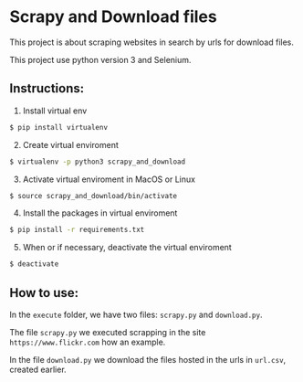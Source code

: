 # Scrapy and Download files

This project is about scraping websites in search by urls for download files.

This project use python version 3 and Selenium.

## Instructions:
1. Install virtual env
```bash
$ pip install virtualenv
```

2. Create virtual enviroment
```bash
$ virtualenv -p python3 scrapy_and_download
```

3. Activate virtual enviroment in MacOS or Linux
```bash
$ source scrapy_and_download/bin/activate
```

4. Install the packages in virtual enviroment
```bash
$ pip install -r requirements.txt
```

5. When or if necessary, deactivate the virtual enviroment
```bash
$ deactivate
```

## How to use:
In the `execute` folder, we have two files: `scrapy.py` and `download.py`.

The file `scrapy.py` we executed scrapping in the site `https://www.flickr.com` how an example.

In the file `download.py` we download the files hosted in the urls in `url.csv`, created earlier.